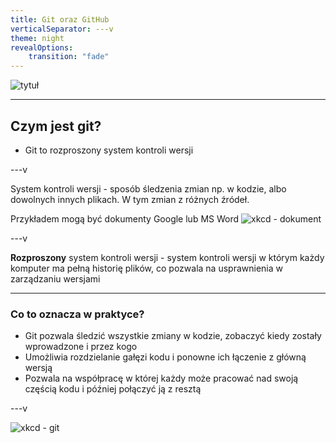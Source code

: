 ```yaml
---
title: Git oraz GitHub
verticalSeparator: ---v
theme: night
revealOptions:
    transition: "fade"
---
```


![tytuł](assets/tytuł.png)

---

## Czym jest git?

-   Git to rozproszony system kontroli wersji

---v

System kontroli wersji - sposób śledzenia zmian np. w kodzie, albo dowolnych innych plikach. W tym zmian z różnych źródeł.

Przykładem mogą być dokumenty Google lub MS Word
![xkcd - dokument](https://imgs.xkcd.com/comics/documents.png)

---v

**Rozproszony** system kontroli wersji - system kontroli wersji w którym każdy komputer ma pełną historię plików, co pozwala na usprawnienia w zarządzaniu wersjami

---

### Co to oznacza w praktyce?

-   Git pozwala śledzić wszystkie zmiany w kodzie, zobaczyć kiedy zostały wprowadzone i przez kogo <!-- .element: class="fragment" data-fragment-index="1" -->
-   Umożliwia rozdzielanie gałęzi kodu i ponowne ich łączenie z główną wersją <!-- .element: class="fragment" data-fragment-index="2" -->
-   Pozwala na współpracę w której każdy może pracować nad swoją częścią kodu i później połączyć ją z resztą <!-- .element: class="fragment" data-fragment-index="3" -->

---v

![xkcd - git](https://imgs.xkcd.com/comics/git.png)
